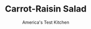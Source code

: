 ---
layout: ../../layouts/MarkdownPostLayout.astro
title: Carrot-Raisin Salad
author: America's Test Kitchen
pubDate: 2023-03-15
description: "Earthy carrots are complemented by sweet raisins and juicy pineapple in this simple salad."
image_url: https://res.cloudinary.com/hksqkdlah/image/upload/ar_1:1,c_fill,dpr_2.0,f_auto,fl_lossy.progressive.strip_profile,g_faces:auto,q_auto:low,w_344/10571_sfs-carrotraisinsalad-3
tags: ["Side Dishes","Vegetables","Fruit","Salads"]
calories: 2104
protein: 1
carbohydrates: 35
fats: 
fiber: 4
ingredients: ["1/2 cup, extra-virgin olive oil","6 tablespoons, cider vinegar","2 tablespoons, honey","1 tablespoon, Dijon mustard",", Salt and pepper","2 pounds, carrots, peeled and shredded","1 cup, raisins","1 (8-ounce) can, crushed pineapple, drained"]
serves: 8
time: "20 minutes, plus 1 hour chilling"
instructions: ["Whisk oil, vinegar, honey, ­mustard, ½ teaspoon salt, and ½ teaspoon pepper together in large bowl. Add carrots, ­raisins, and pineapple and toss ­thoroughly to combine.","Season with salt and pepper to taste. Cover and refrigerate for at least 1 hour or up to 24 hours. Serve."]
nutrition: ["549 mg Potassium","64 mg Phosphorus","55 mg Calcium","26 mg Magnesium","447 mg Sodium","13 g Fat","1 mg Niacin (B3)","9 g Monounsaturated","1 g Polyunsaturated","9 mg Vitamin C","1 g Saturated","4 g Fiber","24 µg Folate (food)","25 g Sugars","24 µg Vitamin K","138 g Water","35 g Carbs","24 µg Folate equivalent (total)","1 g Protein","2 mg Vitamin E","947 µg Vitamin A","263 kcal Energy","9 g Sugars, added","2104 calories"]
notes: "You can grate the carrots on the large holes of a box grater or use a food processor with the grating disk. We don’t recommend buying preshredded carrots, which can be dry and tasteless. This salad is delicious with baked ham."
---